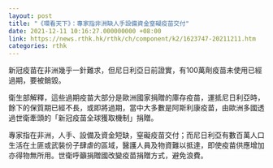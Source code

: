 ```yaml
---
layout: post
title: "《環看天下》：專家指非洲缺人手設備資金窒礙疫苗交付"
date: 2021-12-11 10:16:27.000000000 +08:00
link: https://news.rthk.hk/rthk/ch/component/k2/1623747-20211211.htm
categories: rthk
---
```


新冠疫苗在非洲幾乎一針難求，但尼日利亞日前證實，有100萬劑疫苗未使用已經過期，要被銷毀。

衛生部解釋，這些過期疫苗大部分是歐洲國家捐贈的庫存疫苗，運抵尼日利亞時，餘下的保質期已經不長，或即將過期，當中大多數是阿斯利康疫苗，由歐洲多國透過世衛牽頭的「新冠疫苗全球獲取機制」捐贈。

專家指在非洲，人手、設備及資金短缺，窒礙疫苗交付；而尼日利亞有數百萬人口生活在土匪或武裝份子肆虐的區域，醫護人員及物資難以抵達，即使疫苗供應增加亦得物無所用。世衛呼籲捐贈國改變疫苗捐贈方式，避免浪費。
